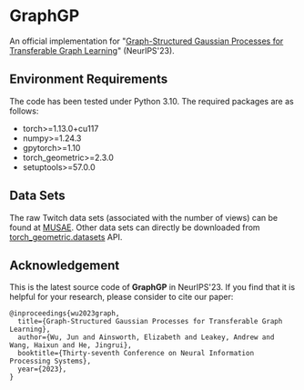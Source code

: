 # GraphGP
An official implementation for "[Graph-Structured Gaussian Processes for Transferable Graph Learning](https://openreview.net/pdf?id=eZbqD9BoXe)" (NeurIPS'23).

## Environment Requirements
The code has been tested under Python 3.10. The required packages are as follows:
* torch>=1.13.0+cu117
* numpy>=1.24.3
* gpytorch>=1.10
* torch_geometric>=2.3.0
* setuptools>=57.0.0

## Data Sets
The raw Twitch data sets (associated with the number of views) can be found at [MUSAE](https://github.com/benedekrozemberczki/MUSAE). Other data sets can directly be downloaded from [torch_geometric.datasets](https://pytorch-geometric.readthedocs.io/en/latest/modules/datasets.html) API.

## Acknowledgement
This is the latest source code of **GraphGP** in NeurIPS'23. If you find that it is helpful for your research, please consider to cite our paper:

```
@inproceedings{wu2023graph,
  title={Graph-Structured Gaussian Processes for Transferable Graph Learning},
  author={Wu, Jun and Ainsworth, Elizabeth and Leakey, Andrew and Wang, Haixun and He, Jingrui},
  booktitle={Thirty-seventh Conference on Neural Information Processing Systems},
  year={2023},
}
```
